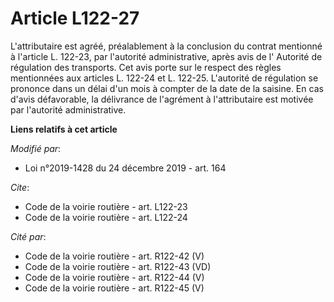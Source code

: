 # Article L122-27

L'attributaire est agréé, préalablement à la conclusion du contrat mentionné à l'article L. 122-23, par l'autorité
administrative, après avis de l' Autorité de régulation des transports. Cet avis porte sur le respect des règles mentionnées
aux articles L. 122-24 et L. 122-25. L'autorité de régulation se prononce dans un délai d'un mois à compter de la date de la
saisine. En cas d'avis défavorable, la délivrance de l'agrément à l'attributaire est motivée par l'autorité administrative.

**Liens relatifs à cet article**

_Modifié par_:

  - Loi n°2019-1428 du 24 décembre 2019 - art. 164

_Cite_:

  - Code de la voirie routière - art. L122-23
  - Code de la voirie routière - art. L122-24

_Cité par_:

  - Code de la voirie routière - art. R122-42 (V)
  - Code de la voirie routière - art. R122-43 (VD)
  - Code de la voirie routière - art. R122-44 (V)
  - Code de la voirie routière - art. R122-45 (V)
